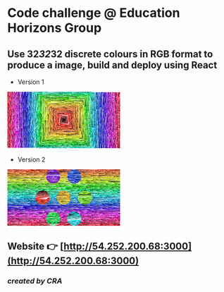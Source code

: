 # Code challenge @ Education Horizons Group
## Use 32*32*32 discrete colours in RGB format to produce a image, build and deploy using React

- Version 1

![version1](public/version1.png)
- Version 2

![versioin2](public/version2.png)
## Website 👉 [http://54.252.200.68:3000](http://54.252.200.68:3000)
### *created by CRA*
